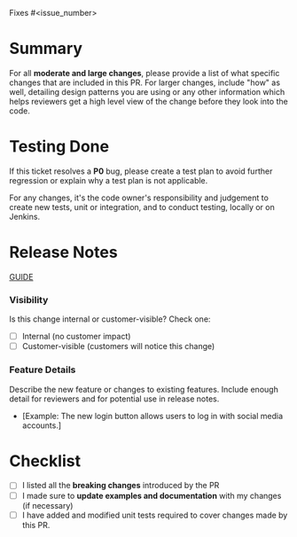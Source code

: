 Fixes #\<issue_number>

<!-- Feel free to remove inapplicable items for your PR. Be conservative on removal. -->

Summary
=======
For all **moderate and large changes**, please provide a list of what specific changes that are included in this PR. For larger changes, include "how" as well, detailing design patterns you are using or any other information which helps reviewers get a high level view of the change before they look into the code.

Testing Done
============
If this ticket resolves a **P0** bug, please create a test plan to avoid further regression or explain why a test plan is not applicable.

For any changes, it's the code owner's responsibility and judgement to create new tests, unit or integration, and to conduct testing, locally or on Jenkins.

Release Notes
=============
[GUIDE](https://www.notion.so/Pull-Request-Guide-1cecc5e93e388064bfbada5e2996d1b4)

### Visibility
Is this change internal or customer-visible? Check one:
- [ ] Internal (no customer impact)
- [ ] Customer-visible (customers will notice this change)

### Feature Details
Describe the new feature or changes to existing features. Include enough detail for reviewers and for potential use in release notes.
- [Example: The new login button allows users to log in with social media accounts.]


Checklist
=========
- [ ] I listed all the **breaking changes** introduced by the PR
- [ ] I made sure to **update examples and documentation** with my changes (if necessary)
- [ ] I have added and modified unit tests required to cover changes made by this PR.
